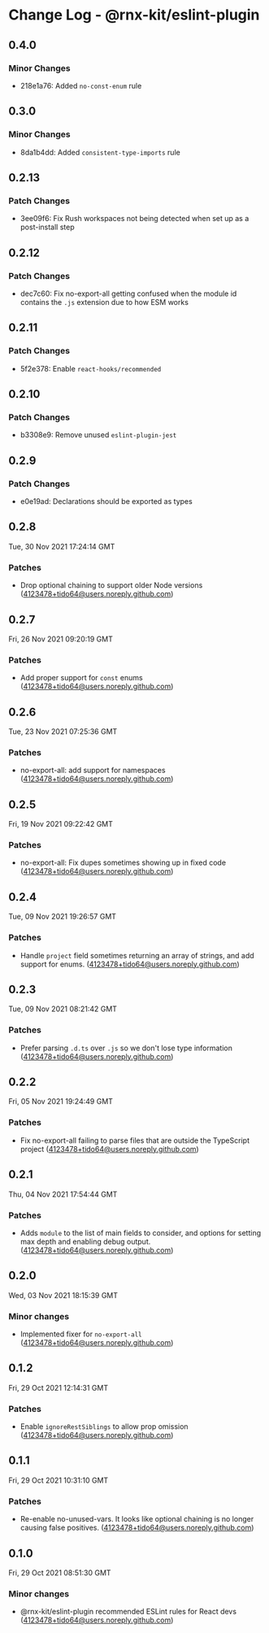 # Change Log - @rnx-kit/eslint-plugin

## 0.4.0

### Minor Changes

- 218e1a76: Added `no-const-enum` rule

## 0.3.0

### Minor Changes

- 8da1b4dd: Added `consistent-type-imports` rule

## 0.2.13

### Patch Changes

- 3ee09f6: Fix Rush workspaces not being detected when set up as a post-install step

## 0.2.12

### Patch Changes

- dec7c60: Fix no-export-all getting confused when the module id contains the `.js` extension due to how ESM works

## 0.2.11

### Patch Changes

- 5f2e378: Enable `react-hooks/recommended`

## 0.2.10

### Patch Changes

- b3308e9: Remove unused `eslint-plugin-jest`

## 0.2.9

### Patch Changes

- e0e19ad: Declarations should be exported as types

## 0.2.8

Tue, 30 Nov 2021 17:24:14 GMT

### Patches

- Drop optional chaining to support older Node versions (4123478+tido64@users.noreply.github.com)

## 0.2.7

Fri, 26 Nov 2021 09:20:19 GMT

### Patches

- Add proper support for `const` enums (4123478+tido64@users.noreply.github.com)

## 0.2.6

Tue, 23 Nov 2021 07:25:36 GMT

### Patches

- no-export-all: add support for namespaces (4123478+tido64@users.noreply.github.com)

## 0.2.5

Fri, 19 Nov 2021 09:22:42 GMT

### Patches

- no-export-all: Fix dupes sometimes showing up in fixed code (4123478+tido64@users.noreply.github.com)

## 0.2.4

Tue, 09 Nov 2021 19:26:57 GMT

### Patches

- Handle `project` field sometimes returning an array of strings, and add support for enums. (4123478+tido64@users.noreply.github.com)

## 0.2.3

Tue, 09 Nov 2021 08:21:42 GMT

### Patches

- Prefer parsing `.d.ts` over `.js` so we don't lose type information (4123478+tido64@users.noreply.github.com)

## 0.2.2

Fri, 05 Nov 2021 19:24:49 GMT

### Patches

- Fix no-export-all failing to parse files that are outside the TypeScript project (4123478+tido64@users.noreply.github.com)

## 0.2.1

Thu, 04 Nov 2021 17:54:44 GMT

### Patches

- Adds `module` to the list of main fields to consider, and options for setting max depth and enabling debug output. (4123478+tido64@users.noreply.github.com)

## 0.2.0

Wed, 03 Nov 2021 18:15:39 GMT

### Minor changes

- Implemented fixer for `no-export-all` (4123478+tido64@users.noreply.github.com)

## 0.1.2

Fri, 29 Oct 2021 12:14:31 GMT

### Patches

- Enable `ignoreRestSiblings` to allow prop omission (4123478+tido64@users.noreply.github.com)

## 0.1.1

Fri, 29 Oct 2021 10:31:10 GMT

### Patches

- Re-enable no-unused-vars. It looks like optional chaining is no longer causing false positives. (4123478+tido64@users.noreply.github.com)

## 0.1.0

Fri, 29 Oct 2021 08:51:30 GMT

### Minor changes

- @rnx-kit/eslint-plugin recommended ESLint rules for React devs (4123478+tido64@users.noreply.github.com)
